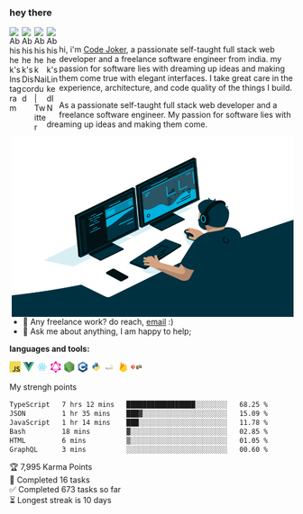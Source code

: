 ### hey there

<a href="">
  <img align="left" alt="Abhishek's Instagram" width="22px" src="https://raw.githubusercontent.com/hussainweb/hussainweb/main/icons/instagram.png" />
</a>
<a href="">
  <img align="left" alt="Abhishek's Discord" width="22px" src="https://raw.githubusercontent.com/peterthehan/peterthehan/master/assets/discord.svg" />
</a>
<a href="">
  <img align="left" alt="Abhishek Naidu | Twitter" width="22px" src="https://raw.githubusercontent.com/peterthehan/peterthehan/master/assets/twitter.svg" />
</a>
<a href="">
  <img align="left" alt="Abhishek's LinkedIN" width="22px" src="https://raw.githubusercontent.com/peterthehan/peterthehan/master/assets/linkedin.svg" />
</a>

<br />

hi, i'm [Code Joker](https://galileo0106.me/), a passionate self-taught full stack web developer and a freelance software engineer from india. my passion for software lies with dreaming up ideas and making them come true with elegant interfaces. I take great care in the experience, architecture, and code quality of the things I build.

As a passionate self-taught full stack web developer and a freelance software engineer. My passion for software lies with dreaming up ideas and making them come.

  <img align="right" alt="GIF" src="https://github.com/galileo0106/galileo0106/blob/master/code.gif?raw=true" width="500" height="320" />
  
- 💼 Any freelance work? do reach, [email](mailto:galileo0106@gmail.com) :)
- 💬 Ask me about anything, I am happy to help;

**languages and tools:**

<code><img height="20" src="https://raw.githubusercontent.com/github/explore/80688e429a7d4ef2fca1e82350fe8e3517d3494d/topics/javascript/javascript.png"></code>
<code><img height="20" src="https://raw.githubusercontent.com/github/explore/80688e429a7d4ef2fca1e82350fe8e3517d3494d/topics/vue/vue.png"></code>
<code><img height="20" src="https://raw.githubusercontent.com/github/explore/80688e429a7d4ef2fca1e82350fe8e3517d3494d/topics/react/react.png"></code>
<code><img height="20" src="https://raw.githubusercontent.com/github/explore/5c058a388828bb5fde0bcafd4bc867b5bb3f26f3/topics/graphql/graphql.png"></code>
<code><img height="20" src="https://raw.githubusercontent.com/github/explore/80688e429a7d4ef2fca1e82350fe8e3517d3494d/topics/nodejs/nodejs.png"></code>
<code><img height="20" src="https://raw.githubusercontent.com/github/explore/80688e429a7d4ef2fca1e82350fe8e3517d3494d/topics/cpp/cpp.png"></code>
<code><img height="20" src="https://raw.githubusercontent.com/github/explore/80688e429a7d4ef2fca1e82350fe8e3517d3494d/topics/python/python.png"></code>
<code><img height="20" src="https://raw.githubusercontent.com/github/explore/80688e429a7d4ef2fca1e82350fe8e3517d3494d/topics/mysql/mysql.png"></code>
<code><img height="20" src="https://raw.githubusercontent.com/github/explore/80688e429a7d4ef2fca1e82350fe8e3517d3494d/topics/firebase/firebase.png"></code>
<code><img height="20" src="https://raw.githubusercontent.com/github/explore/80688e429a7d4ef2fca1e82350fe8e3517d3494d/topics/git/git.png"></code>

My strengh points

```text
TypeScript   7 hrs 12 mins   █████████████████░░░░░░░░   68.25 %
JSON         1 hr 35 mins    ███▓░░░░░░░░░░░░░░░░░░░░░   15.09 %
JavaScript   1 hr 14 mins    ███░░░░░░░░░░░░░░░░░░░░░░   11.78 %
Bash         18 mins         ▓░░░░░░░░░░░░░░░░░░░░░░░░   02.85 %
HTML         6 mins          ▒░░░░░░░░░░░░░░░░░░░░░░░░   01.05 %
GraphQL      3 mins          ░░░░░░░░░░░░░░░░░░░░░░░░░   00.60 %
```


🏆 7,995 Karma Points  
🌸 Completed 16 tasks   
✅ Completed 673 tasks so far  
⏳ Longest streak is 10 days
